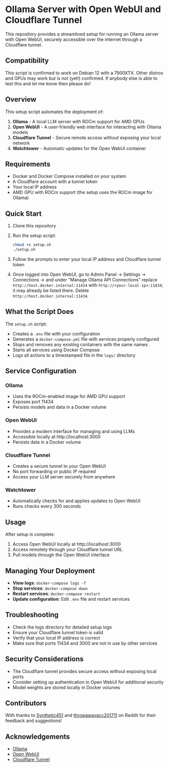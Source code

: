 # Ollama Server with Open WebUI and Cloudflare Tunnel

This repository provides a streamlined setup for running an Ollama server with Open WebUI, securely accessible over the internet through a Cloudflare tunnel.

## Compatibility

This script is confirmed to work on Debian 12 with a 7900XTX. Other distros and GPUs may work but is not (yet!) confirmed. If anybody else is able to test this and let me know then please do!

## Overview

This setup script automates the deployment of:

1. **Ollama** - A local LLM server with ROCm support for AMD GPUs
2. **Open WebUI** - A user-friendly web interface for interacting with Ollama models
3. **Cloudflare Tunnel** - Secure remote access without exposing your local network
4. **Watchtower** - Automatic updates for the Open WebUI container

## Requirements

- Docker and Docker Compose installed on your system
- A Cloudflare account with a tunnel token
- Your local IP address
- AMD GPU with ROCm support (the setup uses the ROCm image for Ollama)

## Quick Start

1. Clone this repository
2. Run the setup script:
   ```bash
   chmod +x setup.sh
   ./setup.sh
   ```
3. Follow the prompts to enter your local IP address and Cloudflare tunnel token

4. Once logged into Open WebUI, go to Admin Panel -> Settings -> Connections -> and under "Manage Ollama API Connections" replace `http://host.docker.internal:11434` with `http://<your-local-ip>:11434`; it may already be listed there. Delete `http://host.docker.internal:11434`.

## What the Script Does

The `setup.sh` script:

- Creates a `.env` file with your configuration
- Generates a `docker-compose.yml` file with services properly configured
- Stops and removes any existing containers with the same names
- Starts all services using Docker Compose
- Logs all actions to a timestamped file in the `logs/` directory

## Service Configuration

### Ollama
- Uses the ROCm-enabled image for AMD GPU support
- Exposes port 11434
- Persists models and data in a Docker volume

### Open WebUI
- Provides a modern interface for managing and using LLMs
- Accessible locally at http://localhost:3000
- Persists data in a Docker volume

### Cloudflare Tunnel
- Creates a secure tunnel to your Open WebUI
- No port forwarding or public IP required
- Access your LLM server securely from anywhere

### Watchtower
- Automatically checks for and applies updates to Open WebUI
- Runs checks every 300 seconds

## Usage

After setup is complete:

1. Access Open WebUI locally at http://localhost:3000
2. Access remotely through your Cloudflare tunnel URL
3. Pull models through the Open WebUI interface

## Managing Your Deployment

- **View logs**: `docker-compose logs -f`
- **Stop services**: `docker-compose down`
- **Restart services**: `docker-compose restart`
- **Update configuration**: Edit `.env` file and restart services

## Troubleshooting

- Check the logs directory for detailed setup logs
- Ensure your Cloudflare tunnel token is valid
- Verify that your local IP address is correct
- Make sure that ports 11434 and 3000 are not in use by other services

## Security Considerations

- The Cloudflare tunnel provides secure access without exposing local ports
- Consider setting up authentication in Open WebUI for additional security
- Model weights are stored locally in Docker volumes

## Contributors

With thanks to [Synthetic451](https://www.reddit.com/user/Synthetic451/) and [throwawayacc201711](https://www.reddit.com/user/throwawayacc201711/) on Reddit for their feedback and suggestions!

## Acknowledgements

- [Ollama](https://github.com/ollama/ollama)
- [Open WebUI](https://github.com/open-webui/open-webui)
- [Cloudflare Tunnel](https://developers.cloudflare.com/cloudflare-one/connections/connect-apps/)
